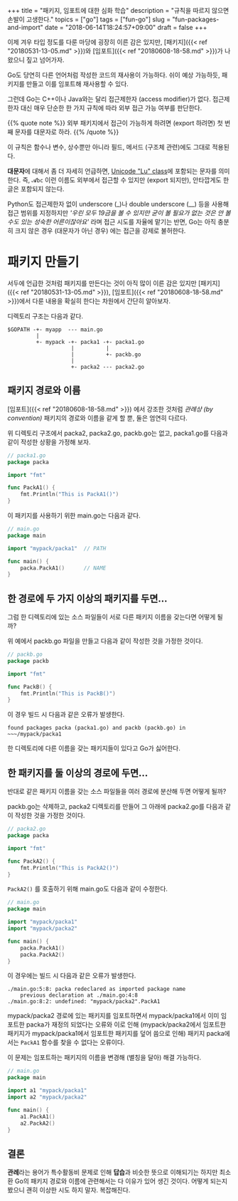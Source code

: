 +++
title = "패키지, 임포트에 대한 심화 학습"
description = "규칙을 따르지 않으면 손발이 고생한다."
topics = ["go"]
tags = ["fun-go"]
slug = "fun-packages-and-import"
date = "2018-06-14T18:24:57+09:00"
draft = false
+++

이제 겨우 타입 정도를 다룬 마당에 굉장히 이른 감은 있지만, [패키지]({{< ref "20180531-13-05.md" >}})와 [임포트]({{< ref "20180608-18-58.md" >}})가 나왔으니 짚고 넘어가자.

Go도 당연히 다른 언어처럼 작성한 코드의 재사용이 가능하다. 쉬이 예상 가능하듯, 패키지를 만들고 이를 임포트해 재사용할 수 있다.

그런데 Go는 C++이나 Java와는 달리 접근제한자 (access modifier)가 없다. 접근제한자 대신 매우 단순한 한 가지 규칙에 따라 외부 접근 가능 여부를 판단한다.

{{% quote note %}}
외부 패키지에서 접근이 가능하게 하려면 (export 하려면) 첫 번째 문자를 대문자로 하라.
{{% /quote %}}

이 규칙은 함수나 변수, 상수뿐만 아니라 필드, 메서드 (구조체 관련)에도 그대로 적용된다.

**대문자**에 대해서 좀 더 자세히 언급하면, [Unicode "Lu" class](https://www.fileformat.info/info/unicode/category/Lu/list.htm)에 포함되는 문자를 의미한다. 즉, `𝓐bc` 이런 이름도 외부에서 접근할 수 있지만 (export 되지만), 안타깝게도 한글은  포함되지 않는다.

Python도 접근제한자 없이 underscore (_)나 double underscore (__) 등을 사용해 접근 범위를 지정하지만 *'우린 모두 19금을 볼 수 있지만 굳이 볼 필요가 없는 것은 안 볼 수도 있는 성숙한 어른이잖아요'* 라며 접근 시도를 자율에 맡기는 반면, Go는 아직 충분히 크지 않은 경우 (대문자가 아닌 경우) 에는 접근을 강제로 불허한다.

# 패키지 만들기

서두에 언급한 것처럼 패키지를 만든다는 것이 아직 많이 이른 감은 있지만 [패키지]({{< ref "20180531-13-05.md" >}}), [임포트]({{< ref "20180608-18-58.md" >}})에서 다룬 내용을 확실히 한다는 차원에서 간단히 알아보자.

디렉토리 구조는 다음과 같다.

```
$GOPATH -+- myapp  --- main.go
         |
         +- mypack -+- packa1 -+- packa1.go
                    |          |
                    |          +- packb.go
                    |
                    +- packa2 --- packa2.go
```

## 패키지 경로와 이름

[임포트]({{< ref "20180608-18-58.md" >}}) 에서 강조한 것처럼 *관례상 (by convention)* 패키지의 경로와 이름을 같게 할 뿐, 둘은 엄연히 다르다.

위 디렉토리 구조에서 packa2, packa2.go, packb.go는 없고, packa1.go를 다음과 같이 작성한 상황을 가정해 보자.

```go
// packa1.go
package packa

import "fmt"

func PackA1() {
    fmt.Println("This is PackA1()")
}
```

이 패키지를 사용하기 위한 main.go는 다음과 같다.

```go
// main.go
package main

import "mypack/packa1" 	// PATH

func main() {
    packa.PackA1()		// NAME
}
```

## 한 경로에 두 가지 이상의 패키지를 두면...

그럼 한 디렉토리에 있는 소스 파일들이 서로 다른 패키지 이름을 갖는다면 어떻게 될까?

위 예에서 packb.go 파일을 만들고 다음과 같이 작성한 것을 가정한 것이다.

```go
// packb.go
package packb

import "fmt"

func PackB() {
    fmt.Println("This is PackB()")
}
```

이 경우 빌드 시 다음과 같은 오류가 발생한다.

```
found packages packa (packa1.go) and packb (packb.go) in ~~~/mypack/packa1
```

한 디렉토리에 다른 이름을 갖는 패키지들이 있다고 Go가 싫어한다.

## 한 패키지를 둘 이상의 경로에 두면...

반대로 같은 패키지 이름을 갖는 소스 파일들을 여러 경로에 분산해 두면 어떻게 될까?

packb.go는 삭제하고, packa2 디렉토리를 만들어 그 아래에 packa2.go를 다음과 같이 작성한 것을 가정한 것이다.

```go
// packa2.go
package packa

import "fmt"

func PackA2() {
    fmt.Println("This is PackA2()")
}
```

`PackA2()` 를 호출하기 위해 main.go도 다음과 같이 수정한다.

```go
// main.go
package main

import "mypack/packa1"
import "mypack/packa2"

func main() {
    packa.PackA1()
    packa.PackA2()
}
```

이 경우에는 빌드 시 다음과 같은 오류가 발생한다.

```
./main.go:5:8: packa redeclared as imported package name
	previous declaration at ./main.go:4:8
./main.go:8:2: undefined: "mypack/packa2".PackA1
```

mypack/packa2 경로에 있는 패키지를 임포트하면서 mypack/packa1에서 이미 임포트한 packa가 재정의 되었다는 오류와 이로 인해 (mypack/packa2에서 임포트한 패키지가 mypack/packa1에서 임포트한 패키지를 덮어 씀으로 인해) 패키지 packa에서는 `PackA1` 함수를 찾을 수 없다는 오류이다.

이 문제는 임포트하는 패키지의 이름을 변경해 (별칭을 달아) 해결 가능하다.

```go
// main.go
package main

import a1 "mypack/packa1"
import a2 "mypack/packa2"

func main() {
    a1.PackA1()
    a2.PackA2()
}
```

## 결론

**관례**라는 용어가 특수활동비 문제로 인해 **답습**과 비슷한 뜻으로 이해되기는 하지만 최소환 Go의 패키지 경로와 이름에 관련해서는 다 이유가 있어 생긴 것이다. 어떻게 되는지 봤으니 괜히 이상한 시도 하지 말자. 복잡해진다.

